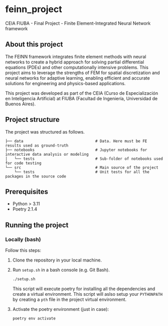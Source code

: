 # feinn_project
CEIA FIUBA - Final Project - Finite Element-Integrated Neural Network framework

## About this project

The FEINN framework integrates finite element methods with neural networks to create a hybrid approach for solving partial differential equations (PDEs) and other computationally intensive problems. This project aims to leverage the strengths of FEM for spatial discretization and neural networks for adaptive learning, enabling efficient and accurate solutions for engineering and physics-based applications.

This project was developed as part of the CEIA (Curso de Especialización en Inteligencia Artificial) at FIUBA (Facultad de Ingeniería, Universidad de Buenos Aires).

## Project structure

The project was structured as follows. 

```
├── data                                # Data. Here must be FE results used as ground-truth
├── notebooks                           # Jupyter notebooks for interactive data analysis or modeling 
│   └── tests                           # Sub-folder of notebooks used for code testing
└── src                                 # Main source of the project
    └── tests                           # Unit tests for all the packages in the source code
```

## Prerequisites

- Python > 3.11
- Poetry 2.1.4

## Running the project

### Locally (bash)

Follow this steps:
1. Clone the repository in your local machine.
1. Run `setup.sh` in a bash console (e.g. Git Bash). 

    ```bash
    ./setup.sh
    ```

    This script will execute poetry for installing all the dependencies and create a virtual environment. This script will aslso setup your `PYTHONPATH` by creating a `pth` file in the project virtual environment.
1. Activate the poetry environment (just in case):

    ```bash
    poetry env activate
    ```
